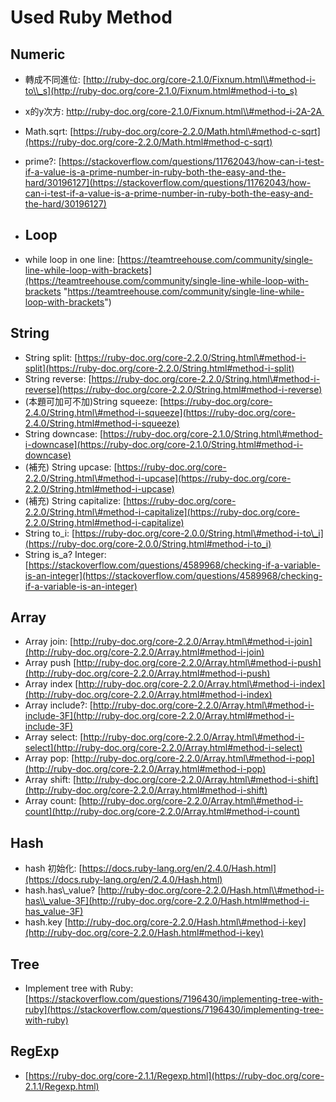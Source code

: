 # Used Ruby Method

## Numeric

* 轉成不同進位: [http://ruby-doc.org/core-2.1.0/Fixnum.html\\#method-i-to\\_s](http://ruby-doc.org/core-2.1.0/Fixnum.html#method-i-to_s)
* x的y次方: [http://ruby-doc.org/core-2.1.0/Fixnum.html\\#method-i-2A-2A       ](http://ruby-doc.org/core-2.1.0/Fixnum.html#method-i-2A-2A)
* Math.sqrt: [https://ruby-doc.org/core-2.2.0/Math.html\#method-c-sqrt](https://ruby-doc.org/core-2.2.0/Math.html#method-c-sqrt)
* prime?: [https://stackoverflow.com/questions/11762043/how-can-i-test-if-a-value-is-a-prime-number-in-ruby-both-the-easy-and-the-hard/30196127](https://stackoverflow.com/questions/11762043/how-can-i-test-if-a-value-is-a-prime-number-in-ruby-both-the-easy-and-the-hard/30196127)

* ## Loop
* while loop in one line: [https://teamtreehouse.com/community/single-line-while-loop-with-brackets](https://teamtreehouse.com/community/single-line-while-loop-with-brackets "https://teamtreehouse.com/community/single-line-while-loop-with-brackets")

## String

* String split: [https://ruby-doc.org/core-2.2.0/String.html\#method-i-split](https://ruby-doc.org/core-2.2.0/String.html#method-i-split)
* String reverse: [https://ruby-doc.org/core-2.2.0/String.html\#method-i-reverse](https://ruby-doc.org/core-2.2.0/String.html#method-i-reverse)
* \(本題可加可不加\)String squeeze: [https://ruby-doc.org/core-2.4.0/String.html\#method-i-squeeze](https://ruby-doc.org/core-2.4.0/String.html#method-i-squeeze)
* String downcase: [https://ruby-doc.org/core-2.1.0/String.html\#method-i-downcase](https://ruby-doc.org/core-2.1.0/String.html#method-i-downcase)
* \(補充\) String upcase: [https://ruby-doc.org/core-2.2.0/String.html\#method-i-upcase](https://ruby-doc.org/core-2.2.0/String.html#method-i-upcase)
* \(補充\) String capitalize: [https://ruby-doc.org/core-2.2.0/String.html\#method-i-capitalize](https://ruby-doc.org/core-2.2.0/String.html#method-i-capitalize)
* String to\_i: [https://ruby-doc.org/core-2.0.0/String.html\#method-i-to\_i](https://ruby-doc.org/core-2.0.0/String.html#method-i-to_i)
* String is\_a? Integer: [https://stackoverflow.com/questions/4589968/checking-if-a-variable-is-an-integer](https://stackoverflow.com/questions/4589968/checking-if-a-variable-is-an-integer)

## Array

* Array join: [http://ruby-doc.org/core-2.2.0/Array.html\#method-i-join](http://ruby-doc.org/core-2.2.0/Array.html#method-i-join)
* Array push [http://ruby-doc.org/core-2.2.0/Array.html\#method-i-push](http://ruby-doc.org/core-2.2.0/Array.html#method-i-push)
* Array index [http://ruby-doc.org/core-2.2.0/Array.html\#method-i-index](http://ruby-doc.org/core-2.2.0/Array.html#method-i-index)
* Array include?: [http://ruby-doc.org/core-2.2.0/Array.html\#method-i-include-3F](http://ruby-doc.org/core-2.2.0/Array.html#method-i-include-3F)
* Array select: [http://ruby-doc.org/core-2.2.0/Array.html\#method-i-select](http://ruby-doc.org/core-2.2.0/Array.html#method-i-select)
* Array pop: [http://ruby-doc.org/core-2.2.0/Array.html\#method-i-pop](http://ruby-doc.org/core-2.2.0/Array.html#method-i-pop)
* Array shift: [http://ruby-doc.org/core-2.2.0/Array.html\#method-i-shift](http://ruby-doc.org/core-2.2.0/Array.html#method-i-shift)
* Array count: [http://ruby-doc.org/core-2.2.0/Array.html\#method-i-count](http://ruby-doc.org/core-2.2.0/Array.html#method-i-count)

## Hash

* hash 初始化: [https://docs.ruby-lang.org/en/2.4.0/Hash.html](https://docs.ruby-lang.org/en/2.4.0/Hash.html)
* hash.has\\_value? [http://ruby-doc.org/core-2.2.0/Hash.html\\#method-i-has\\_value-3F](http://ruby-doc.org/core-2.2.0/Hash.html#method-i-has_value-3F)
* hash.key [http://ruby-doc.org/core-2.2.0/Hash.html\#method-i-key](http://ruby-doc.org/core-2.2.0/Hash.html#method-i-key)

## Tree

* Implement tree with Ruby: [https://stackoverflow.com/questions/7196430/implementing-tree-with-ruby](https://stackoverflow.com/questions/7196430/implementing-tree-with-ruby)

## RegExp

* [https://ruby-doc.org/core-2.1.1/Regexp.html](https://ruby-doc.org/core-2.1.1/Regexp.html)



